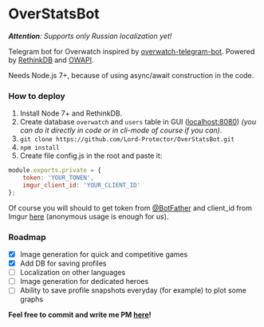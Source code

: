 # OverStatsBot
_**Attention**: Supports only Russian localization yet!_

Telegram bot for Overwatch inspired by [overwatch-telegram-bot](https://github.com/chesterhow/overwatch-telegram-bot).
Powered by [RethinkDB](https://rethinkdb.com) and [OWAPI](https://owapi.net).

Needs Node.js 7+, because of using async/await construction in the code.

### How to deploy
1. Install Node 7+ and RethinkDB.
2. Create database `overwatch` and `users` table in GUI ([localhost:8080](http://localhost:8080)) _(you can do it directly in code or in cli-mode of course if you can)_.
3. `git clone https://github.com/Lord-Protector/OverStatsBot.git`
4. `npm install`
5. Create file config.js in the root and paste it:
```javascript
module.exports.private = {
	token: 'YOUR_TONEN',
	imgur_client_id: 'YOUR_CLIENT_ID'
};
```
Of course you will should to get token from [@BotFather](https://t.me/BotFather) and 
client_id from Imgur [here](https://api.imgur.com/oauth2/addclient) (anonymous usage is enough for us).

### Roadmap
- [x] Image generation for quick and competitive games
- [x] Add DB for saving profiles
- [ ] Localization on other languages
- [ ] Image generation for dedicated heroes
- [ ] Ability to save profile snapshots everyday (for example) to plot some graphs

**Feel free to commit and write me PM [here](https://t.me/kraso)!**
